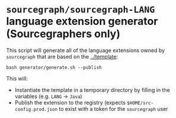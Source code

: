 # `sourcegraph/sourcegraph-LANG` language extension generator (Sourcegraphers only)

This script will generate all of the language extensions owned by `sourcegraph` that are based on the [../template](../template):

```
bash generator/generate.sh --publish
```

This will:

-   Instantiate the template in a temporary directory by filling in the variables (e.g. `LANG` -> `Java`)
-   Publish the extension to the registry (expects `$HOME/src-config.prod.json` to exist with a token for the `sourcegraph` user
